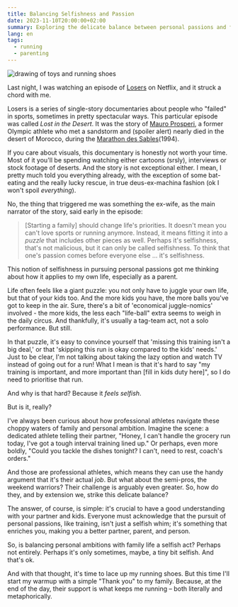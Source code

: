 ```yaml
---
title: Balancing Selfishness and Passion
date: 2023-11-10T20:00:00+02:00
summary: Exploring the delicate balance between personal passions and family life, inspired by a poignant episode of Netflix's 'Losers'.
lang: en
tags:
  - running
  - parenting
---
```



![drawing of toys and running shoes](../balancing-selfishness-and-passion/balance.png)

Last night, I was watching an episode of [Losers](<https://en.wikipedia.org/wiki/Losers_(TV_series)>) on Netflix, and it struck a chord with me.

Losers is a series of single-story documentaries about people who "failed" in sports, sometimes in pretty spectacular ways. This particular episode was called _Lost in the Desert_. It was the story of [Mauro Prosperi](https://en.wikipedia.org/wiki/Mauro_Prosperi), a former Olympic athlete who met a sandstorm and (spoiler alert) nearly died in the desert of Morocco, during the [Marathon des Sables](https://en.wikipedia.org/wiki/Marathon_des_Sables)(1994). 

If you care about visuals, this documentary is honestly not worth your time. Most of it you'll be spending watching either cartoons (srsly), interviews or stock footage of deserts. And the story is not exceptional either. I mean, I pretty much told you everything already, with the exception of some bat-eating and the really lucky rescue, in true deus-ex-machina fashion (ok I won't spoil *everything*). 

No, the thing that triggered me was something the ex-wife, as the main narrator of the story, said early in the episode: 

> \[Starting a family\] should change life's priorities. It doesn't mean you can't love sports or running anymore.
> Instead, it means fitting it into a *puzzle* that includes other pieces as well. 
> Perhaps it's selfishness, that's not malicious, but it can only be called selfishness. 
> To think that one's passion comes before everyone else ... it's selfishness. 

This notion of selfishness in pursuing personal passions got me thinking about how it applies to my own life, especially as a parent.

Life often feels like a giant puzzle: you not only have to juggle your own life, but that of your kids too. And the more kids you have, the more balls you've got to keep in the air. Sure, there's a bit of 'economical juggle-nomics' involved - the more kids, the less each "life-ball" extra seems to weigh in the daily circus. And thankfully, it's usually a tag-team act, not a solo performance. 
But still. 

In that puzzle, it's easy to convince yourself that 'missing this training isn't a big deal,' or that 'skipping this run is okay compared to the kids' needs.' Just to be clear, I'm not talking about taking the lazy option and watch TV instead of going out for a run! What I mean is that it's hard to say "my training is important, and more important than \[fill in kids duty here\]", so I do need to prioritise that run. 

And why is that hard? Because it *feels selfish*. 

But is it, really? 

I've always been curious about how professional athletes navigate these choppy waters of family and personal ambition. Imagine the scene: a dedicated athlete telling their partner, "Honey, I can't handle the grocery run today, I've got a tough interval training lined up." Or perhaps, even more boldly, "Could you tackle the dishes tonight? I can't, need to rest, coach's orders."

And those are professional athletes, which means they can use the handy argument that it's their actual *job*. But what about the semi-pros, the weekend warriors? Their challenge is arguably even greater. So, how do they, and by extension we, strike this delicate balance?

The answer, of course, is simple: it's crucial to have a good understanding with your partner and kids. Everyone must acknowledge that the pursuit of personal passions, like training, isn't just a selfish whim; it's something that enriches you, making you a better partner, parent, and person. 

So, is balancing personal ambitions with family life a selfish act? 
Perhaps not entirely. Perhaps it's only sometimes, maybe, a tiny bit selfish. And that's ok. 

And with that thought, it's time to lace up my running shoes. But this time I'll start my warmup with a simple "Thank you" to my family. Because, at the end of the day, their support is what keeps me running – both literally and metaphorically.


